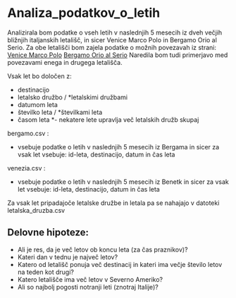 # Analiza_podatkov_o_letih
Analizirala bom podatke o vseh letih v naslednjih 5 mesecih iz dveh večjih bližnjih italjanskih letališč, in sicer Venice Marco Polo in Bergamo Orio al Serio. 
Za obe letališči bom zajela podatke o možnih povezavah iz strani:
[Venice Marco Polo](https://www.veneziaairport.it/en/flights/seasonal-schedule/fdatefrom-15-10-2022/fdateto-25-03-2023/ftype-D/ftframe-alldaylong/page-1.html)
[Bergamo Orio al Serio](https://www.milanbergamoairport.it/en/seasonal-flights-timetable/)
Naredila bom tudi primerjavo med povezavami enega in drugega letališča.

Vsak let bo določen z:
* destinacijo
* letalsko družbo / *letalskimi družbami 
* datumom leta
* številko leta / *številkami leta 
* časom leta
*- nekatere lete upravlja več letalskih družb skupaj

bergamo.csv :
*  vsebuje podatke o letih v naslednjih 5 mesecih iz Bergama  in sicer za vsak let vsebuje: id-leta, destinacijo, datum in čas leta

venezia.csv :
*  vsebuje podatke o letih v naslednjih 5 mesecih iz Benetk  in sicer za vsak let vsebuje: id-leta, destinacijo, datum in čas leta

Za vsak let pripadajoče letalske družbe in letala pa se nahajajo v datoteki 
letalska_druzba.csv

## Delovne hipoteze:
* Ali je res, da je več letov ob koncu leta (za čas praznikov)?
* Kateri dan v tednu je največ letov?
* Katero od letališč ponuja več destinacij in kateri ima večje število letov na teden kot drugi?
* Katero letališče ima več letov v Severno Ameriko?
* Ali so najbolj pogosti notranji leti (znotraj Italije)?